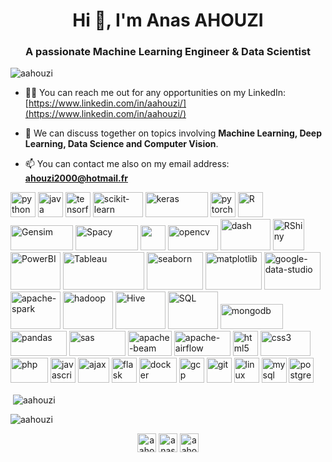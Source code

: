 <h1 align="center">Hi 👋, I'm Anas AHOUZI</h1>
<h3 align="center">A passionate Machine Learning Engineer & Data Scientist</h3>

<p align="left"> <img src="https://komarev.com/ghpvc/?username=aahouzi" alt="aahouzi" /> </p>

- 👨‍💻 You can reach me out for any opportunities on my LinkedIn: [https://www.linkedin.com/in/aahouzi/](https://www.linkedin.com/in/aahouzi/)

- 💬 We can discuss together on topics involving **Machine Learning, Deep Learning, Data Science and Computer Vision**.

- 📫 You can contact me also on my email address: **ahouzi2000@hotmail.fr**

<p align="left">
   <img src="https://upload.wikimedia.org/wikipedia/commons/thumb/c/c3/Python-logo-notext.svg/768px-Python-logo-notext.svg.png" alt="python" width="40" height="40"/>
   <img src="https://1000logos.net/wp-content/uploads/2020/09/Java-Logo.png" alt="java" width="40" height="40"/>
   <img src="https://www.vectorlogo.zone/logos/tensorflow/tensorflow-icon.svg" alt="tensorflow" width="40" height="40"/>
   <img src="https://seeklogo.com/images/S/scikit-learn-logo-8766D07E2E-seeklogo.com.png" alt="scikit-learn" width="80" height="40"/>
   <img src="https://s3.amazonaws.com/keras.io/img/keras-logo-2018-large-1200.png" alt="keras" width="100" height="40"/>
   <img src="https://www.vectorlogo.zone/logos/pytorch/pytorch-icon.svg" alt="pytorch" width="40" height="40"/>
   <img src="https://www.vectorlogo.zone/logos/r-project/r-project-icon.svg" alt="R" width="40" height="40"/>
   <img src="https://radimrehurek.com/gensim_4.0.0/_images/gensim_logo_positive_complete_tb.png" alt="Gensim" width="100" height="40"/>
   <img src="https://upload.wikimedia.org/wikipedia/commons/thumb/8/88/SpaCy_logo.svg/1200px-SpaCy_logo.svg.png" alt="Spacy" width="100" height="40"/>
   <img src="https://i2.wp.com/clay-atlas.com/wp-content/uploads/2019/08/python_nltk.png?resize=592%2C644&ssl=1 alt="NLTK" width="40" height="40"/>
   <img src="https://www.vectorlogo.zone/logos/opencv/opencv-ar21.svg" alt="opencv" width="80" height="40"/>
   <img src="https://rapids.ai/assets/images/Plotly_Dash_logo.png" alt="dash" width="80" height="50"/>
   <img src="https://fiverr-res.cloudinary.com/images/q_auto,f_auto/gigs/160045140/original/21a03f0d0cd2e56b29a23970242c288e9f35af7e/build-you-an-amazing-r-shiny-dashboard.png" alt="RShiny" width="50" height="50"/>
   <img src="https://www.vectorlogo.zone/logos/microsoft_powerbi/microsoft_powerbi-ar21.svg" alt="PowerBI" width="80" height="60"/>
   <img src="https://d1.awsstatic.com/china/hp/partners/tableau-LOGO-new02.5c999da7245fd3cb2ad15cde4bf90d0432b626ef.png" alt="Tableau" width="130" height="60"/>
   <img src="https://seaborn.pydata.org/_static/logo-wide-lightbg.svg" alt="seaborn" width="90" height="60"/>
   <img src="https://matplotlib.org/_static/logo2_compressed.svg" alt="matplotlib" width="90" height="60"/>
   <img src="https://www.site-internet-qualite.fr/media/vignette/5442.jpg" alt="google-data-studio" width="90" height="60"/>
   <img src="https://www.vectorlogo.zone/logos/apache_spark/apache_spark-ar21.svg" alt="apache-spark" width="80" height="60"/>
   <img src="https://www.vectorlogo.zone/logos/apache_hadoop/apache_hadoop-ar21.svg" alt="hadoop" width="80" height="60"/>
   <img src="https://www.vectorlogo.zone/logos/apache_hive/apache_hive-ar21.svg" alt="Hive" width="80" height="60"/>
   <img src="https://img2.freepng.fr/20180526/oqt/kisspng-microsoft-sql-server-mysql-database-logo-5b098c6ebad6d7.7316225815273524307653.jpg" alt="SQL" width="80" height="60"/>
   <img src="https://upload.wikimedia.org/wikipedia/fr/thumb/4/45/MongoDB-Logo.svg/1280px-MongoDB-Logo.svg.png" alt="mongodb" width="100" height="40"/>
   <img src="https://upload.wikimedia.org/wikipedia/commons/thumb/e/ed/Pandas_logo.svg/1200px-Pandas_logo.svg.png" alt="pandas" width="90" height="40"/>                <img src="https://www.vectorlogo.zone/logos/sas/sas-ar21.svg" alt="sas" width="90" height="40"/>                                                                    <img src="https://miro.medium.com/max/600/1*XnHKCISImH6bJ8jXYTLnkQ.jpeg" alt="apache-beam" width="70" height="40"/>                                                  <img src="https://upload.wikimedia.org/wikipedia/commons/d/de/AirflowLogo.png" alt="apache-airflow" width="90" height="40"/>       
   <img src="https://cdn.pixabay.com/photo/2017/08/05/11/16/logo-2582748_960_720.png" alt="html5" width="40" height="40"/>
   <img src="https://www.softfluent.fr/wp-content/uploads/2019/10/css-3.png" alt="css3" width="80" height="40"/>
   <img src="https://www.vectorlogo.zone/logos/php/php-ar21.svg" alt="php" width="60" height="40"/>
   <img src="https://upload.wikimedia.org/wikipedia/commons/thumb/9/99/Unofficial_JavaScript_logo_2.svg/480px-Unofficial_JavaScript_logo_2.svg.png" alt="javascript" width="40" height="40"/>                        
   <img src="https://miro.medium.com/max/800/1*BBYoIy6qy2jmBtOMJx7Ndw.png" alt="ajax" width="50" height="40"/>
   <img src="https://www.vectorlogo.zone/logos/pocoo_flask/pocoo_flask-icon.svg" alt="flask" width="40" height="40"/>
   <img src="https://cdn.1min30.com/wp-content/uploads/2018/05/Logo-Docker-1.jpg" alt="docker" width="60" height="40"/>
   <img src="https://www.vectorlogo.zone/logos/google_cloud/google_cloud-icon.svg" alt="gcp" width="40" height="40"/>
   <img src="https://www.vectorlogo.zone/logos/git-scm/git-scm-icon.svg" alt="git" width="40" height="40"/>
   <img src="https://upload.wikimedia.org/wikipedia/commons/thumb/2/2b/Tux-simple.svg/154px-Tux-simple.svg.png" alt="linux" width="40" height="40"/>
   <img src="https://cdn.worldvectorlogo.com/logos/mysql-5.svg" alt="mysql" width="40" height="40"/>
   <img src="https://zdnet2.cbsistatic.com/hub/i/r/2018/04/19/092cbf81-acac-4f3a-91a1-5a26abc1721f/thumbnail/770x578/5d78c50199e6a9242367b37892be8057/postgresql-logo.png" alt="postgresql" width="40" height="40"/> </p>

<p>&nbsp;<img align="center" src="https://github-readme-stats.vercel.app/api?username=aahouzi&show_icons=true&tmp=a" alt="aahouzi" /></p>

<p><img align="center" src="https://github-readme-stats.vercel.app/api/top-langs/?username=aahouzi&layout=compact&hide=html" alt="aahouzi" /></p>


<p align="center">
<a href="https://www.hackerrank.com/aahouzi" target="_blank"><img align="center" src="https://cdn.jsdelivr.net/npm/simple-icons@3.0.1/icons/hackerrank.svg" alt="aahouzi" height="30" width="30" /></a>
<a href="https://www.linkedin.com/in/aahouzi/" target="_blank"><img align="center" src="https://cdn.jsdelivr.net/npm/simple-icons@3.0.1/icons/linkedin.svg" alt="anas-ahouzi" height="30" width="30" /></a>
<a href="https://stackoverflow.com/users/14928290/aahouzi?tab=profile" target="_blank"><img align="center" src="https://cdn.jsdelivr.net/npm/simple-icons@3.0.1/icons/stackoverflow.svg" alt="aahouzi" height="30" width="30" /></a>
</p>
